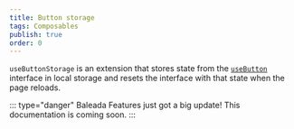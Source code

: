 ```yaml
---
title: Button storage
tags: Composables
publish: true
order: 0
---
```


`useButtonStorage` is an extension that stores state from the [`useButton`](/docs/features/interfaces/button) interface in local storage and resets the interface with that state when the page reloads.

::: type="danger"
Baleada Features just got a big update! This documentation is coming soon.
:::
